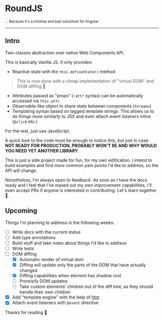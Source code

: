 # RoundJS

<small>... Because it's a minimal and bad substitute for Angular.</small>

---

## Intro

Two-classes abstraction over native Web Components API.

This is basically Vanilla JS. It only provides:

- Reactive state with the `this.defineState()` method

> This is now done with a cheap implementation of "virtual DOM" and DOM diffing 🙌

- Attributes passed as "props" (`:attr` syntax) can be automatically accessed via `this.attr`
- Observable-like object to share state between components (`Streams`)
- Templating syntax based on tagged template strings. This allows us to do things more similarly to JSX and even attach event listeners inline (`@click` etc.)

For the rest, just use JavaScript.

A quick look to the code must be enough to notice this, but just in case: **NOT READY FOR PRODUCTION, PROBABLY WON'T BE AND WHY WOULD YOU NEED YET ANOTHER LIBRARY**.

This is just a side project made for fun, for my own edification. I intend to build examples and find more common pain points I'd like to address, so the API will change.

_Nonetheless_, I'm always open to feedback. As soon as I have the docs ready and I feel that I've maxed out my own improvement capabilities, I'll even accept PRs if anyone is interested in contributing. Let's learn together 🙂.

## Upcoming

Things I'm planning to address in the following weeks:

- [ ] Write docs with the current status
- [ ] Add type annotations
- [ ] Build stuff and take notes about things I'd like to address
- [ ] Write tests
- [ ] DOM diffing
  - [x] Automatic render of virtual dom
  - [x] Diffing will update only the parts of the DOM that have actually changed
  - [x] Diffing capabilities when element has shadow root
  - [ ] Promisify DOM updates
  - [ ] Take custom elements' children out of the diff tree, as they should handle their own children
- [x] Add "template engine" with the help of [htm](https://github.com/developit/htm)
- [x] Attach event listeners with `@event` directive

Thanks for reading 🙂
